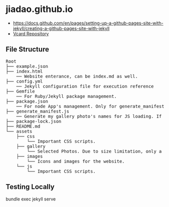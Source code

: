 # jiadao.github.io
- https://docs.github.com/en/pages/setting-up-a-github-pages-site-with-jekyll/creating-a-github-pages-site-with-jekyll
- [Vcard Repository](https://img.shields.io/github/repo-size/codewithsadee/vcard-personal-portfolio)

## File Structure
<pre>
Root
├── example.json
├── index.html
    ── Website enterance, can be index.md as well.
├── config.yml
    ── Jekyll configuration file for execution reference
├── Gemfile
    ── For Ruby/Jekyll package management.
├── package.json
    ── For node App's management. Only for generate_manifest.js, and local dynamic server (this function is fullfilled by Jekyll).
├── generate_manifest.js
    ── Generate my gallery photo's names for JS loading. If new photos in, have to run `npm start` to regenerate *./assets/gallery-manifest.json* file.
├── package-lock.json
├── README.md
└── assets
    ├── css
        └── Important CSS scripts.
    ├── gallery
        └── Selected Photos. Due to size limitation, only a few are put here.
    ├── images
        └── Icons and images for the website.
    └── js
        └── Important CSS scripts.
</pre>

## Testing Locally
bundle exec jekyll serve